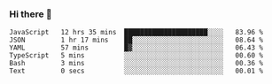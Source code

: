 ### Hi there 👋

<!--START_SECTION:waka-->

```text
JavaScript   12 hrs 35 mins  █████████████████████░░░░   83.96 %
JSON         1 hr 17 mins    ██░░░░░░░░░░░░░░░░░░░░░░░   08.64 %
YAML         57 mins         █▓░░░░░░░░░░░░░░░░░░░░░░░   06.43 %
TypeScript   5 mins          ░░░░░░░░░░░░░░░░░░░░░░░░░   00.60 %
Bash         3 mins          ░░░░░░░░░░░░░░░░░░░░░░░░░   00.36 %
Text         0 secs          ░░░░░░░░░░░░░░░░░░░░░░░░░   00.01 %
```

<!--END_SECTION:waka-->

<!--
**arlenxuzj/arlenxuzj** is a ✨ _special_ ✨ repository because its `README.md` (this file) appears on your GitHub profile.

Here are some ideas to get you started:

- 🔭 I’m currently working on ...
- 🌱 I’m currently learning ...
- 👯 I’m looking to collaborate on ...
- 🤔 I’m looking for help with ...
- 💬 Ask me about ...
- 📫 How to reach me: ...
- 😄 Pronouns: ...
- ⚡ Fun fact: ...
-->

